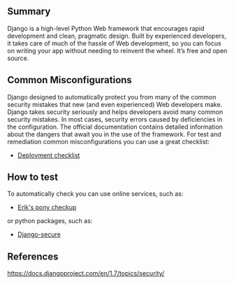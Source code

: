 ## Summary

Django is a high-level Python Web framework that encourages rapid
development and clean, pragmatic design. Built by experienced
developers, it takes care of much of the hassle of Web development, so
you can focus on writing your app without needing to reinvent the wheel.
It’s free and open source.

## Common Misconfigurations

Django designed to automatically protect you from many of the common
security mistakes that new (and even experienced) Web developers make.
Django takes security seriously and helps developers avoid many common
security mistakes. In most cases, security errors caused by deficiencies
in the configuration. The official documentation contains detailed
information about the dangers that await you in the use of the
framework. For test and remediation common misconfigurations you can use
a great checklist:

  - [Deployment
    checklist](https://docs.djangoproject.com/en/1.7/howto/deployment/checklist/)

## How to test

To automatically check you can use online services, such as:

  - [Erik's pony checkup](http://ponycheckup.com/)

or python packages, such as:

  - [Django-secure](https://pypi.python.org/pypi/django-secure/)

## References

<https://docs.djangoproject.com/en/1.7/topics/security/>